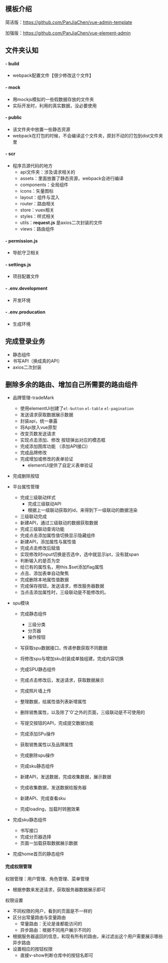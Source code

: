 ## 模板介绍

简洁版：https://github.com/PanJiaChen/vue-admin-template

加强版：https://github.com/PanJiaChen/vue-element-admin



## 文件夹认知

#### - build

- webpack配置文件【很少修改这个文件】

  

#### - mock

- 用mockjs模拟的一些假数据存放的文件夹
- 实际开发时，利用的真实数据，没必要使用



#### - public 

- 该文件夹中放置一些静态资源
- webpack在打包的时候，不会编译这个文件夹，原封不动的打包到dist文件夹里



#### - scr

- 程序员源代码的地方
  - api文件夹：涉及请求相关的
  - assets：里面放置了静态资源，webpack会进行编译
  - components：全局组件
  - icons：矢量图标
  - layout：组件与混入
  - router：路由相关
  - store：vuex相关
  - styles：样式相关
  - utils：**request.js** 是axios二次封装的文件
  - views：路由组件



#### - permission.js

- 导航守卫相关



#### - settings.js

- 项目配置文件



#### - .env.development

- 开发环境

  

#### - .env.producation

- 生成环境



## 完成登录业务

- 静态组件
- 书写API（换成真的API）
- axios二次封装



## 删除多余的路由、增加自己所需要的路由组件

- 品牌管理-tradeMark

  - 使用elementUi创建了`el-button` `el-table` `el-pagination`
  - 发送请求获取数据展示数据
  - 封装api，统一暴露
  - 将Api放入vue原型
  - 改变页数发送请求
  - 实现点击添加、修改 按钮弹出对应的模态框
  - 完成添加图库功能 （添加API接口）
  - 完成品牌修改
  - 完成增加或修改的表单验证
    - elementUi提供了自定义表单验证
- 完成删除按钮



- 平台属性管理
  - 完成三级联动样式
    - 完成三级联动API
    - 根据上一级联动获取的id，来得到下一级联动的数据渲染
  - 三级联动完成
  - 新建API，通过三级联动的数据获取数据
  - 完成三级联动查询功能
  - 完成点击添加属性值切换显示隐藏组件
  - 新建API，添加属性与属性值
  - 完成点击修改后赋值
  - 实现修改时input切换是否选中，选中就显示ipt，没有就span
  - 判断输入的是否为空
  - 给已有的属性名，用this.$set添加flag属性
  - 点击、添加表单自动聚焦
  - 完成删除本地属性值数据
  - 完成保存按钮，发送请求，修改服务器数据
  - 当点击添加属性时，三级联动是不能修改的。
- spu模块

  - 完成静态组件

    - 三级分类
    - 分页器
    - 操作按钮
  - 写获取spu数据接口，传递参数获取不同数据
  - 将修改spu与增加sku封装成单独组建，完成内容切换
  - 完成SPU静态组件
  - 完成点击修改后，发送请求，获取数据展示
  - 完成照片墙上传
  - 整理数据，给属性值列表新增属性
  - 删除销售属性，以及除了'0'之外的页面，三级联动是不可使用的
  - 写提交按钮的API，完成提交数据功能
  - 完成添加SPu操作
  - 获取销售属性以及品牌属性
  - 完成删除spu操作
  - 完成sku静态组件
  - 新建API，发送数据，完成收集数据，展示数据
  - 完成收集数据，发送数据给服务器
  - 新建API、完成查看sku
  - 完成loading，加载时转圈效果
- 完成sku静态组件
  - 书写接口
  - 完成分页器选择
  - 页面一加载获取数据展示数据
- 完成home首页的静态组件



#### 完成权限管理

权限管理：用户管理、角色管理、菜单管理

- 根据参数来发送请求，获取服务器数据展示即可



权限设置

- 不同权限的用户，看到的页面是不一样的
- 区分出常量路由与变量路由
  - 常量路由：无论是谁都能访问的
  - 异步路由：根据不同用户展示不同的
- 根据服务器返回的信息，和现有所有的路由，来过滤出这个用户需要展示哪些异步路由
- 设置相应的按钮权限
  - 直接v-show判断仓库中的按钮名即可